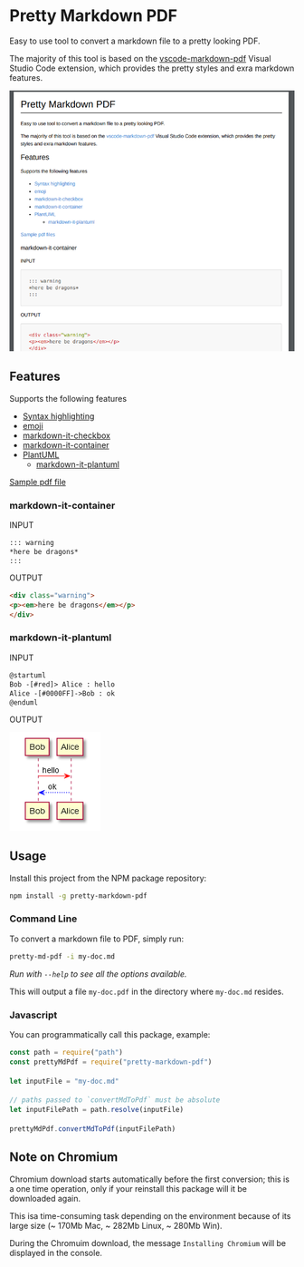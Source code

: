 # Pretty Markdown PDF

Easy to use tool to convert a markdown file to a pretty looking PDF.

The majority of this tool is based on the [vscode-markdown-pdf](https://github.com/yzane/vscode-markdown-pdf) Visual Studio Code extension, which provides the pretty styles and exra markdown features.

![PDF](img/pdf.png)

## Features

Supports the following features
* [Syntax highlighting](https://highlightjs.org/static/demo/)
* [emoji](http://www.webpagefx.com/tools/emoji-cheat-sheet/)
* [markdown-it-checkbox](https://github.com/mcecot/markdown-it-checkbox)
* [markdown-it-container](https://github.com/markdown-it/markdown-it-container)
* [PlantUML](http://plantuml.com/)
  * [markdown-it-plantuml](https://github.com/gmunguia/markdown-it-plantuml)

[Sample pdf file](sample/README.pdf)

### markdown-it-container

INPUT
```
::: warning
*here be dragons*
:::
```

OUTPUT
``` html
<div class="warning">
<p><em>here be dragons</em></p>
</div>
```

### markdown-it-plantuml

INPUT
```
@startuml
Bob -[#red]> Alice : hello
Alice -[#0000FF]->Bob : ok
@enduml
```

OUTPUT

![PlantUML](img/PlantUML.png)

## Usage

Install this project from the NPM package repository:

```bash
npm install -g pretty-markdown-pdf
```

### Command Line

To convert a markdown file to PDF, simply run:

```bash
pretty-md-pdf -i my-doc.md
```
*Run with `--help` to see all the options available.*

This will output a file `my-doc.pdf` in the directory where `my-doc.md` resides.

### Javascript

You can programmatically call this package, example:

```javascript
const path = require("path")
const prettyMdPdf = require("pretty-markdown-pdf")

let inputFile = "my-doc.md"

// paths passed to `convertMdToPdf` must be absolute
let inputFilePath = path.resolve(inputFile)

prettyMdPdf.convertMdToPdf(inputFilePath)
```

## Note on Chromium

Chromium download starts automatically before the first conversion; this is a one time operation, only if your reinstall this package will it be downloaded again.

This isa  time-consuming task depending on the environment because of its large size (~ 170Mb Mac, ~ 282Mb Linux, ~ 280Mb Win).

During the Chromuim download, the message `Installing Chromium` will be displayed in the console.
